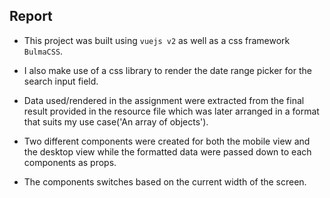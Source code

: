 ## Report

- This project was built using `vuejs v2` as well as a css framework `BulmaCSS`.

- I also make use of a css library to render the date range picker for the search input field.

- Data used/rendered in the assignment were extracted from the final result provided in the resource file which was later arranged in a format that suits my use case('An array of objects').

- Two different components were created for both the mobile view and the desktop view while the formatted data were passed down to each components as props.

- The components switches based on the current width of the screen.
